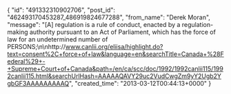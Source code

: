  {
   "id": "491332310902706",
   "post_id": "462493170453287_486919824677288",
   "from_name": "Derek Moran",
   "message": "[A] regulation is a rule of conduct, enacted by a regulation-making authority pursuant to an Act of Parliament, which has the force of law for an undetermined number of PERSONS;\n\nhttp://www.canlii.org/eliisa/highlight.do?text=consent%2C+force+of+law&language=en&searchTitle=Canada+%28Federal%29+-+Supreme+Court+of+Canada&path=/en/ca/scc/doc/1992/1992canlii115/1992canlii115.html&searchUrlHash=AAAAAQAVY29uc2VudCwgZm9yY2Ugb2YgbGF3AAAAAAAAAQ",
   "created_time": "2013-03-12T00:44:13+0000"
 }
